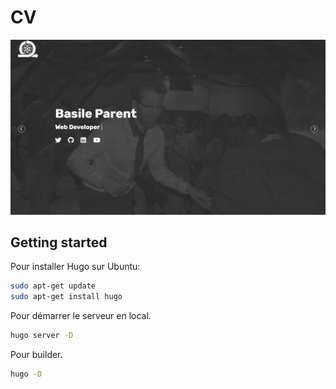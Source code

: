 # CV

![Aperçu](preview.jpg)

## Getting started
Pour installer Hugo sur Ubuntu:
```sh
sudo apt-get update
sudo apt-get install hugo
```

Pour démarrer le serveur en local.
```sh 
hugo server -D
```

Pour builder.
```sh 
hugo -D
```